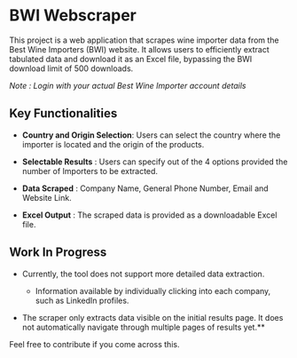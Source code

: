 # BWI Webscraper
This project is a web application that scrapes wine importer data from the Best Wine Importers (BWI) website. It allows users to efficiently extract tabulated data and download it as an Excel file, bypassing the BWI download limit of 500 downloads.

*Note : Login with your actual Best Wine Importer account details*

## Key Functionalities 
* **Country and Origin Selection**: Users can select the country where the importer is located and the origin of the products.

* **Selectable Results** : Users can specify out of the 4 options provided the number of Importers to be extracted.

* **Data Scraped** : Company Name, General Phone Number, Email and Website Link.

* **Excel Output** : The scraped data is provided as a downloadable Excel file.

## Work In Progress
* Currently, the tool does not support more detailed data extraction.   
  
  * Information available by individually clicking into each company, such as LinkedIn profiles.

* The scraper only extracts data visible on the initial results page. It does not automatically navigate through multiple pages of results yet.**

Feel free to contribute if you come across this.